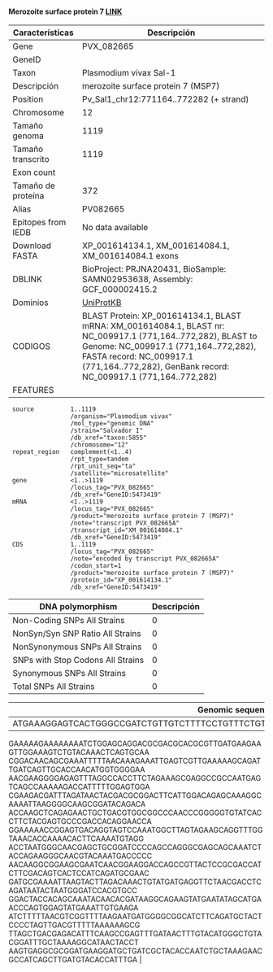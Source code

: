 #### Merozoite surface protein 7 [LINK](https://www.ncbi.nlm.nih.gov/gene/5473419) 

| **Características** | **Descripción** |
| ------ | ----------- |
| Gene|	PVX_082665 |
|GeneID| 	|
| Taxon | Plasmodium vivax Sal-1 |
| Descripción | merozoite surface protein 7 (MSP7) |
| Position |Pv_Sal1_chr12:771164..772282 (+ strand) |
| Chromosome  | 12 |
| Tamaño genoma| 1119 |
| Tamaño transcrito | 1119  |
| Exon count |  |
| Tamaño de proteína |	372|
| Alias| PV082665 |
| Epitopes from IEDB | No data available |
| Download FASTA | 	XP_001614134.1, XM_001614084.1, XM_001614084.1 exons|
|DBLINK|  BioProject: PRJNA20431, BioSample: SAMN02953638,    Assembly: GCF_000002415.2 |
|Dominios| [UniProtKB]() |
|CODIGOS|BLAST Protein: 	XP_001614134.1, BLAST mRNA: 	XM_001614084.1, BLAST nr: 	NC_009917.1 (771,164..772,282), BLAST to Genome: 	NC_009917.1 (771,164..772,282), FASTA record: 	NC_009917.1 (771,164..772,282), GenBank record: 	NC_009917.1 (771,164..772,282)|
|FEATURES|          
     source          1..1119
                     /organism="Plasmodium vivax"
                     /mol_type="genomic DNA"
                     /strain="Salvador I"
                     /db_xref="taxon:5855"
                     /chromosome="12"
     repeat_region   complement(<1..4)
                     /rpt_type=tandem
                     /rpt_unit_seq="ta"
                     /satellite="microsatellite"
     gene            <1..>1119
                     /locus_tag="PVX_082665"
                     /db_xref="GeneID:5473419"
     mRNA            <1..>1119
                     /locus_tag="PVX_082665"
                     /product="merozoite surface protein 7 (MSP7)"
                     /note="transcript PVX_082665A"
                     /transcript_id="XM_001614084.1"
                     /db_xref="GeneID:5473419"
     CDS             1..1119
                     /locus_tag="PVX_082665"
                     /note="encoded by transcript PVX_082665A"
                     /codon_start=1
                     /product="merozoite surface protein 7 (MSP7)"
                     /protein_id="XP_001614134.1"
                     /db_xref="GeneID:5473419"

| DNA polymorphism  | Descripción |
| ------ | ----------- |
| Non-Coding SNPs All Strains | 0 |
| NonSyn/Syn SNP Ratio All Strains  | 0 |
| NonSynonymous SNPs All Strains  | 0 |
| SNPs with Stop Codons All Strains  | 0 |
| Synonymous SNPs All Strains  | 0|
| Total SNPs All Strains | 0 |


| Genomic sequence|
| ------ |
|ATGAAAGGAGTCACTGGGCCGATCTGTTGTCTTTTCCTGTTTCTGTTCAGCTGCGCGTCGTCGGAAAAGTTGGGCGTCCA
GAAAAAGAAAAAAAATCTGGAGCAGGACGCGACGCACGCGTTGATGAAGAAGTTGGAAAGTCTGTACAAACTCAGTGCAA
CGGACAACAGCGAAATTTTTAACAAAGAAATTGAGTCGTTGAAAAAGCAGATTGATCAGTTGCACCAACATGGTGGGGAA
AACGAAGGGGAGAGTTTAGGCCACCTTCTAGAAAGCGAGGCCGCCAATGAGTCAGCCAAAAAGACCATTTTTGGAGTGGA
CGAAGACGATTTAGATAACTACGACGCGGACTTCATTGGACAGAGCAAAGGCAAAATTAAGGGGCAAGCGGATACAGACA
ACCAAGCTCAGAGAACTGCTGACGTGGCGGCCCAACCCGGGGGTGTATCACCTTCTACGAGTGCCCGACCACAGGAACCA
GGAAAAACCGGAGTGACAGGTAGTCCAAATGGCTTAGTAGAAGCAGGTTTGGTAAACACCAAAACACTTCAAAATGTAGG
ACCTAATGGGCAACGAGCTGCGGATCCCCAGCCAGGGCGAGCAGCAAATCTACCAGAAGGGCAACGTACAAATGACCCCC
AACAAGGCGGAAGCGAATCAACGGAAGGACCAGCCGTTACTCCGCGACCATCTTCGACAGTCACTCCATCAGATGCGAAC
GATGCGAAAATTAAGTACTTAGACAAACTGTATGATGAGGTTCTAACGACCTCAGATAATACTAATGGGATCCACGTGCC
GGACTACCACAGCAAATACAACACGATAAGGCAGAAGTATGAATATAGCATGAACCCAGTGGAGTATGAAATTGTGAAGA
ATCTTTTTAACGTCGGTTTTAAGAATGATGGGGCGGCATCTTCAGATGCTACTCCCCTAGTTGACGTTTTTAAAAAAGCG
TTAGCTGACGAGACATTTCAAGCCGAGTTTGATAACTTTGTACATGGGCTGTACGGATTTGCTAAAAGGCATAACTACCT
AAGTGAGGCGCGGATGAAGGATGCTGATCGCTACACCAATCTGCTAAAGAACGCCATCAGCTTGATGTACACCATTTGA |
